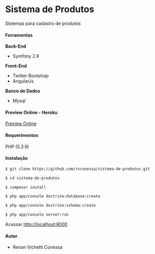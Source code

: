 Sistema de Produtos 
================

Sistemas para cadastro de produtos


#### Ferramentas

**Back-End**

*   Symfony 2.8

**Front-End**

*   Twitter Bootstrap
*   AngularJs

**Banco de Dados**

*   Mysql

#### Preview Online - Heroku

[Preview Online](https://sistema-de-produtos.herokuapp.com)

#### Requerimentos

PHP (5.3.9)

#### Instalação

```sh
$ git clone https://github.com/rvconessa/sistema-de-produtos.git
```
```sh
$ cd sistema-de-produtos
```

```sh
$ composer install
```

```sh
$ php app/console doctrine:database:create
```

```sh
$ php app/console doctrine:schema:create
```
```sh
$ php app/console server:run
```
Acessar [http://localhost:8000](http://localhost:8000)

#### Autor

*   Renan Vichetti Conessa